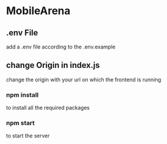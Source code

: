 # MobileArena

## .env File

add a .env file according to the .env.example

## change Origin in index.js

change the origin with your url on which the frontend is running

### npm install

to install all the required packages

### npm start

to start the server
